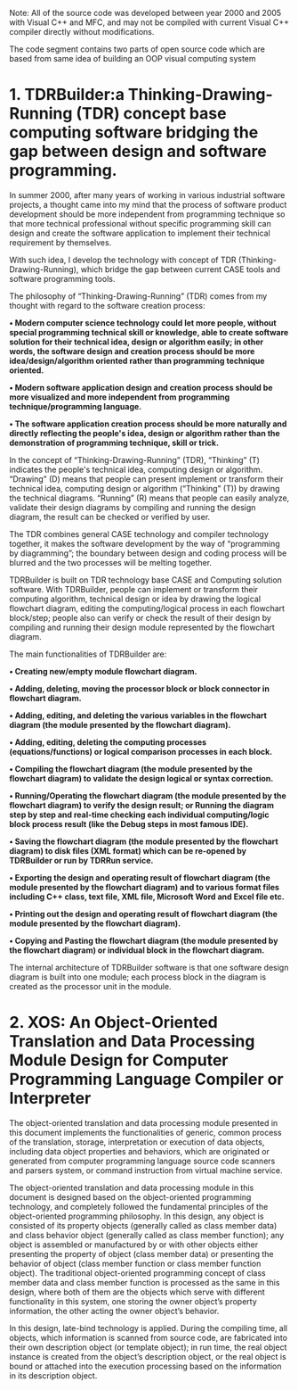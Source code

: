 Note: All of the source code was developed between year 2000 and 2005 with Visual C++ and MFC, and may not be compiled with current Visual C++ compiler directly without modifications.

The code segment contains two parts of open source code which are based from same idea of building an OOP visual computing system

# 1. TDRBuilder:a Thinking-Drawing-Running (TDR) concept base computing software bridging the gap between design and software programming.

In summer 2000, after many years of working in various industrial software projects, a thought came into my mind that the process of software product development should be more independent from programming technique so that more technical professional without specific programming skill can design and create the software application to implement their technical requirement by themselves.

With such idea, I develop the technology with concept of TDR (Thinking-Drawing-Running), which bridge the gap between current CASE tools and software programming tools.

The philosophy of “Thinking-Drawing-Running” (TDR) comes from my thought with regard to the software creation process:  

**•	Modern computer science technology could let more people, without special programming technical skill or knowledge, able to create software solution for their technical idea, design or algorithm easily; in other words, the software design and creation process should be more idea/design/algorithm oriented rather than programming technique oriented.**

**•	Modern software application design and creation process should be more visualized and more independent from programming technique/programming language.** 

**•	The software application creation process should be more naturally and directly reflecting the people's idea, design or algorithm rather than the demonstration of programming technique, skill or trick.** 

In the concept of “Thinking-Drawing-Running” (TDR), “Thinking” (T) indicates the people's technical idea, computing design or algorithm. “Drawing” (D) means that people can present implement or transform their technical idea, computing design or algorithm (“Thinking” (T)) by drawing the technical diagrams. “Running” (R) means that people can easily analyze, validate their design diagrams by compiling and running the design diagram, the result can be checked or verified by user.

The TDR combines general CASE technology and compiler technology together, it makes the software development by the way of “programming by diagramming”; the boundary between design and coding process will be blurred and the two processes will be melting together.

TDRBuilder is built on TDR technology base CASE and Computing solution software. With TDRBuilder, people can implement or transform their computing algorithm, technical design or idea by drawing the logical flowchart diagram, editing the computing/logical process in each flowchart block/step; people also can verify or check the result of their design by compiling and running their design module represented by the flowchart diagram.

The main functionalities of TDRBuilder are:

**•	Creating new/empty module flowchart diagram.**

**•	Adding, deleting, moving the processor block or block connector in flowchart diagram.**

**•	Adding, editing, and deleting the various variables in the flowchart diagram (the module presented by the flowchart diagram).**

**•	Adding, editing, deleting the computing processes (equations/functions) or logical comparison processes in each block.**

**•	Compiling the flowchart diagram (the module presented by the flowchart diagram) to validate the design logical or syntax correction.**

**•	Running/Operating the flowchart diagram (the module presented by the flowchart diagram) to verify the design result; or Running the diagram step by step and real-time checking each individual computing/logic block process result (like the Debug steps in most famous IDE).** 

**•	Saving the flowchart diagram (the module presented by the flowchart diagram) to disk files (XML format) which can be re-opened by TDRBuilder or run by TDRRun service.**

**•	Exporting the design and operating result of flowchart diagram (the module presented by the flowchart diagram) and to various format files including C++ class, text file, XML file, Microsoft Word and Excel file etc.**

**•	Printing out the design and operating result of flowchart diagram (the module presented by the flowchart diagram).**

**•	Copying and Pasting the flowchart diagram (the module presented by the flowchart diagram) or individual block in the flowchart diagram.**


The internal architecture of TDRBuilder software is that one software design diagram is built into one module; each process block in the diagram is created as the processor unit in the module.

# 2. XOS: An Object-Oriented Translation and Data Processing Module Design for Computer Programming Language Compiler or Interpreter

The object-oriented translation and data processing module presented in this document implements the functionalities of generic, common process of the translation, storage, interpretation or execution of data objects, including data object properties and behaviors, which are originated or generated from computer programming language source code scanners and parsers system, or command instruction from virtual machine service.

The object-oriented translation and data processing module in this document is designed based on the object-oriented programming technology, and completely followed the fundamental principles of the   object-oriented programming philosophy. In this design, any object is consisted of its property objects (generally called as class member data) and class behavior object (generally called as class member function); any object is assembled or manufactured by or with other objects either presenting the property of object (class member data) or presenting the behavior of object (class member function or class member function object). The traditional object-oriented programming concept of class member data and class member function is processed as the same in this design, where both of them are the objects which serve with different functionality in this system, one storing the owner object’s property information, the other acting the owner object’s behavior.   

In this design, late-bind technology is applied. During the compiling time, all objects, which information is scanned from source code, are fabricated into their own description object (or template object); in run time, the real object instance is created from the object’s description object, or the real object is bound or attached into the execution processing based on the information in its description object. 

